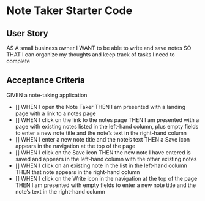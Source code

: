 # Note Taker Starter Code

## User Story
AS A small business owner
I WANT to be able to write and save notes
SO THAT I can organize my thoughts and keep track of tasks I need to complete

## Acceptance Criteria

GIVEN a note-taking application
- [] WHEN I open the Note Taker
  THEN I am presented with a landing page with a link to a notes page
- [] WHEN I click on the link to the notes page
  THEN I am presented with a page with existing notes listed in the left-hand column, plus empty fields to enter a new note     title and the note’s text in the right-hand column
- [] WHEN I enter a new note title and the note’s text
  THEN a Save icon appears in the navigation at the top of the page
- [] WHEN I click on the Save icon
  THEN the new note I have entered is saved and appears in the left-hand column with the other existing notes
- [] WHEN I click on an existing note in the list in the left-hand column
  THEN that note appears in the right-hand column
- [] WHEN I click on the Write icon in the navigation at the top of the page
  THEN I am presented with empty fields to enter a new note title and the note’s text in the right-hand column
